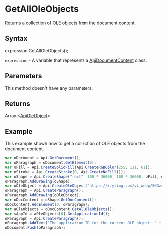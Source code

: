 # GetAllOleObjects

Returns a collection of OLE objects from the document content.

## Syntax

expression.GetAllOleObjects();

`expression` - A variable that represents a [ApiDocumentContent](../ApiDocumentContent.md) class.

## Parameters

This method doesn't have any parameters.

## Returns

Array.<[ApiOleObject](../../ApiOleObject/ApiOleObject.md)>

## Example

This example showh how to get a collection of OLE objects from the document content.

```javascript
var oDocument = Api.GetDocument();
var oParagraph = oDocument.GetElement(0);
var oFill = Api.CreateSolidFill(Api.CreateRGBColor(255, 111, 61));
var oStroke = Api.CreateStroke(0, Api.CreateNoFill());
var oShape = Api.CreateShape("rect", 100 * 36000, 100 * 36000, oFill, oStroke);
oParagraph.AddDrawing(oShape);
var oOleObject = Api.CreateOleObject("https://i.ytimg.com/vi_webp/SKGz4pmnpgY/sddefault.webp", 95 * 36000, 70 * 36000, "https://youtu.be/SKGz4pmnpgY", "asc.{38E022EA-AD92-45FC-B22B-49DF39746DB4}");
oParagraph = Api.CreateParagraph();
oParagraph.AddDrawing(oOleObject);
var oDocContent = oShape.GetDocContent();
oDocContent.AddElement(0, oParagraph);
var aOleObjects = oDocContent.GetAllOleObjects();
var sAppId = aOleObjects[0].GetApplicationId();
oParagraph = Api.CreateParagraph();
oParagraph.AddText("The application ID for the current OLE object: " + sAppId);
oDocument.Push(oParagraph);
```
